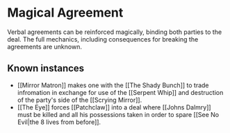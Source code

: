 # Magical Agreement
Verbal agreements can be reinforced magically, binding both parties to the deal. The full mechanics, including consequences for breaking the agreements are unknown.

## Known instances
- [[Mirror Matron]] makes one with the [[The Shady Bunch]] to trade infromation in exchange for use of the [[Serpent Whip]] and destruction of the party's side of the [[Scrying Mirror]].
- [[The Eye]] forces [[Patchclaw]] into a  deal where [[Johns Dalmry]] must be killed and all his possessions  taken in order to spare [[See No Evil|the 8 lives from before]].

